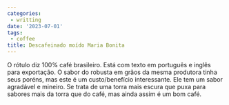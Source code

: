 ```yaml
---
categories:
 - writting
date: '2023-07-01'
tags:
 - coffee
title: Descafeinado moído Maria Bonita
---
```


O rótulo diz 100% café brasileiro. Está com texto em português e inglês para exportação. O sabor do robusta em grãos da mesma produtora tinha seus poréns, mas este é um custo/benefício interessante. Ele tem um sabor agradável e mineiro. Se trata de uma torra mais escura que puxa para sabores mais da torra que do café, mas ainda assim é um bom café.
